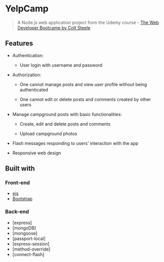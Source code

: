 # YelpCamp

> A Node.js web application project from the Udemy course - [The Web Developer Bootcamp by Colt Steele](https://www.udemy.com/the-web-developer-bootcamp/)

## Features

* Authentication:
  
  * User login with username and password

* Authorization:

  * One cannot manage posts and view user profile without being authenticated

  * One cannot edit or delete posts and comments created by other users

* Manage campground posts with basic functionalities:

  * Create, edit and delete posts and comments

  * Upload campground photos

* Flash messages responding to users' interaction with the app

* Responsive web design

## Built with

### Front-end

* [ejs](http://ejs.co/)
* [Bootstrap](https://getbootstrap.com/docs/3.3/)

### Back-end

* [express]
* [mongoDB]
* [mongoose]
* [passport-local]
* [express-session]
* [method-override]
* [connect-flash]
